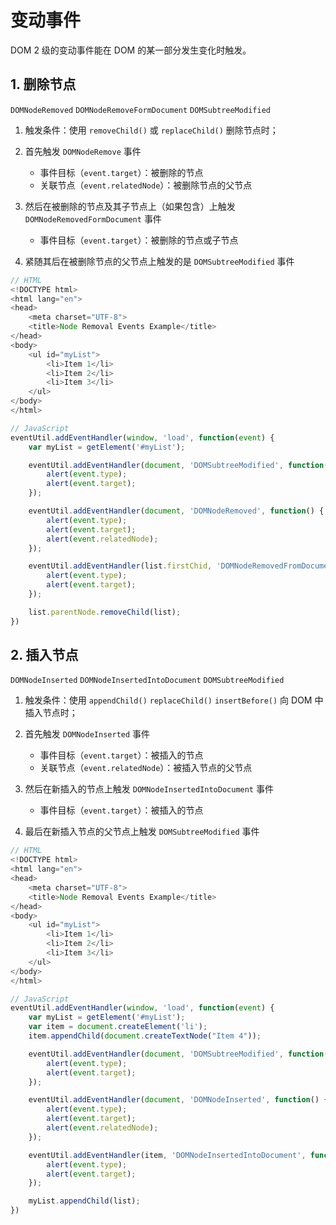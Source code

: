 # 变动事件
DOM 2 级的变动事件能在 DOM 的某一部分发生变化时触发。

## 1. 删除节点
`DOMNodeRemoved` `DOMNodeRemoveFormDocument` `DOMSubtreeModified`

1. 触发条件：使用 `removeChild()` 或 `replaceChild()` 删除节点时；

2. 首先触发 `DOMNodeRemove` 事件
    * 事件目标（`event.target`）：被删除的节点
    * 关联节点（`event.relatedNode`）：被删除节点的父节点

3. 然后在被删除的节点及其子节点上（如果包含）上触发 `DOMNodeRemovedFormDocument` 事件
    * 事件目标（`event.target`）：被删除的节点或子节点

4. 紧随其后在被删除节点的父节点上触发的是 `DOMSubtreeModified` 事件

```javascript
// HTML
<!DOCTYPE html>
<html lang="en">
<head>
    <meta charset="UTF-8">
    <title>Node Removal Events Example</title>
</head>
<body>
    <ul id="myList">
        <li>Item 1</li>
        <li>Item 2</li>
        <li>Item 3</li>
    </ul>
</body>
</html>

// JavaScript
eventUtil.addEventHandler(window, 'load', function(event) {
    var myList = getElement('#myList');

    eventUtil.addEventHandler(document, 'DOMSubtreeModified', function(event) {
        alert(event.type);
        alert(event.target);
    });

    eventUtil.addEventHandler(document, 'DOMNodeRemoved', function() {
        alert(event.type);
        alert(event.target);
        alert(event.relatedNode);
    });

    eventUtil.addEventHandler(list.firstChid, 'DOMNodeRemovedFromDocument', function(event) {
        alert(event.type);
        alert(event.target);
    });

    list.parentNode.removeChild(list);
})
```

## 2. 插入节点
`DOMNodeInserted` `DOMNodeInsertedIntoDocument` `DOMSubtreeModified`

1. 触发条件：使用 `appendChild()` `replaceChild()` `insertBefore()` 向 DOM 中插入节点时；

2. 首先触发 `DOMNodeInserted` 事件
    * 事件目标（`event.target`）：被插入的节点
    * 关联节点（`event.relatedNode`）：被插入节点的父节点

3. 然后在新插入的节点上触发 `DOMNodeInsertedIntoDocument` 事件
    * 事件目标（`event.target`）：被插入的节点

4. 最后在新插入节点的父节点上触发 `DOMSubtreeModified` 事件

```javascript
// HTML
<!DOCTYPE html>
<html lang="en">
<head>
    <meta charset="UTF-8">
    <title>Node Removal Events Example</title>
</head>
<body>
    <ul id="myList">
        <li>Item 1</li>
        <li>Item 2</li>
        <li>Item 3</li>
    </ul>
</body>
</html>

// JavaScript
eventUtil.addEventHandler(window, 'load', function(event) {
    var myList = getElement('#myList');
    var item = document.createElement('li');
    item.appendChild(document.createTextNode("Item 4"));

    eventUtil.addEventHandler(document, 'DOMSubtreeModified', function(event) {
        alert(event.type);
        alert(event.target);
    });

    eventUtil.addEventHandler(document, 'DOMNodeInserted', function() {
        alert(event.type);
        alert(event.target);
        alert(event.relatedNode);
    });

    eventUtil.addEventHandler(item, 'DOMNodeInsertedIntoDocument', function(event) {
        alert(event.type);
        alert(event.target);
    });

    myList.appendChild(list);
})
```
